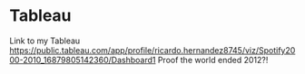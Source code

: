 # Tableau
Link to my Tableau
https://public.tableau.com/app/profile/ricardo.hernandez8745/viz/Spotify2000-2010_16879805142360/Dashboard1
Proof the world ended 2012?!
